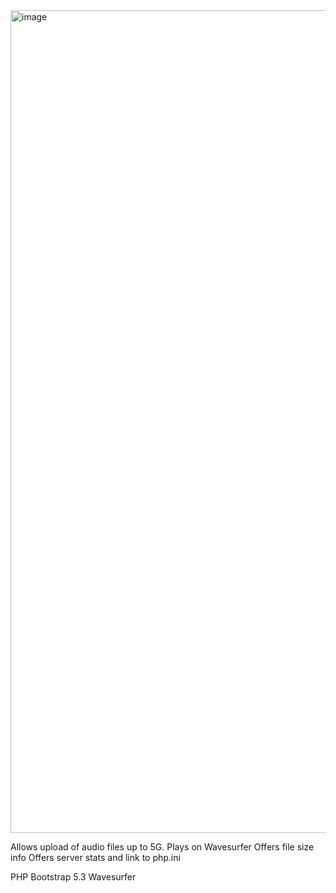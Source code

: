 <img width="1316" alt="image" src="https://github.com/user-attachments/assets/7b41c8aa-8f0b-4839-b610-f60f28ae528b">

Allows upload of audio files up to 5G.
Plays on Wavesurfer
Offers file size info
Offers server stats and link to php.ini


PHP
Bootstrap 5.3
Wavesurfer


